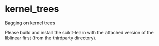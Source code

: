 # kernel_trees
Bagging on kernel trees

Please build and install the scikit-learn with the attached version of the liblinear first (from the thirdparty directory).
